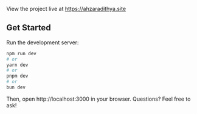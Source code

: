 View the project live at https://ahzaradithya.site

## Get Started

Run the development server:

```bash
npm run dev
# or
yarn dev
# or
pnpm dev
# or
bun dev
```

Then, open http://localhost:3000 in your browser. Questions? Feel free to ask!
